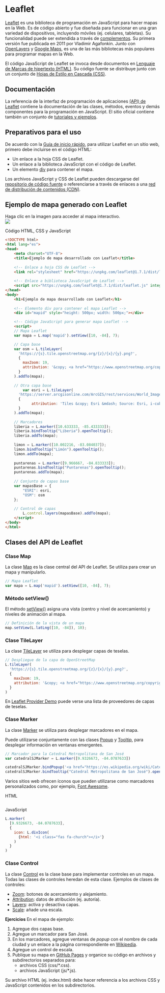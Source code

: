 # Leaflet
[Leaflet](https://leafletjs.com/) es una biblioteca de programación en JavaScript para hacer mapas en la Web. Es de código abierto y fue diseñada para funcionar en una gran variedad de dispositivos, incluyendo móviles (ej. celulares, tabletas). Su funcionalidad puede ser extendida a través de [complementos](https://leafletjs.com/plugins.html). Su primera versión fue publicada en 2011 por Vladimir Agafonkin. Junto con [OpenLayers](https://openlayers.org/) y [Google Maps](https://developers.google.com/maps/documentation), es una de las más bibliotecas más populares para programar mapas en la Web.

El código JavaScript de Leaflet se invoca desde documentos en [Lenguaje de Marcas de hipertexto (HTML)](https://html.spec.whatwg.org/). Su código fuente se distribuye junto con un conjunto de [Hojas de Estilo en Cascada (CSS)](https://www.w3.org/Style/CSS/#specs).

## Documentación
La referencia de la interfaz de programación de aplicaciones [(API) de Leaflet](https://leafletjs.com/reference-1.7.1.html) contiene la documentación de las clases, métodos, eventos y demás componentes para la programación en JavaScript. El sitio oficial contiene también un conjunto de [tutoriales y ejemplos](https://leafletjs.com/examples.html).

## Preparativos para el uso
De acuerdo con la [Guía de inicio rápido](https://leafletjs.com/examples/quick-start/), para utilizar Leaflet en un sitio web, primero debe incluirse en el código HTML:

- Un enlace a la hoja CSS de Leaflet.
- Un enlace a la biblioteca JavaScript con el código de Leaflet.
- Un elemento [div](https://developer.mozilla.org/es/docs/Web/HTML/Element/div) para contener el mapa.

Los archivos JavaScript y CSS de Leaflet pueden descargarse del [repositorio de código fuente](https://github.com/Leaflet/Leaflet) o referenciarse a través de enlaces a una [red de distribución de contenidos (CDN)](https://leafletjs.com/download.html).

## Ejemplo de mapa generado con Leaflet
Haga clic en la imagen para acceder al mapa interactivo.  
[![](img/ejemplo-mapa-leaflet.png)](https://tpb729-desarrollosigweb-2021.github.io/leccion-05-leaflet/ejemplo-leaflet-basico.html)

Código HTML, CSS y JavaScript

```html
<!DOCTYPE html>
<html lang="es">
<head>
    <meta charset="UTF-8">
    <title>Ejemplo de mapa desarrollado con Leaflet</title>     
    
    <!-- Enlace a hoja CSS de Leaflet -->
    <link rel="stylesheet" href="https://unpkg.com/leaflet@1.7.1/dist/leaflet.css" integrity="sha512-xodZBNTC5n17Xt2atTPuE1HxjVMSvLVW9ocqUKLsCC5CXdbqCmblAshOMAS6/keqq/sMZMZ19scR4PsZChSR7A==" crossorigin=""/>
    
    <!-- Enlace a biblioteca JavaScript de Leaflet -->
    <script src="https://unpkg.com/leaflet@1.7.1/dist/leaflet.js" integrity="sha512-XQoYMqMTK8LvdxXYG3nZ448hOEQiglfqkJs1NOQV44cWnUrBc8PkAOcXy20w0vlaXaVUearIOBhiXZ5V3ynxwA==" crossorigin=""></script>    
</head>
<body>
    <h1>Ejemplo de mapa desarrollado con Leaflet</h1>     
    
    <!-- Elemento div para contener el mapa Leaflet -->
    <div id="mapid" style="height: 500px; width: 500px;"></div>

    <!-- Código JavaScript para generar mapa Leaflet -->
    <script>
	// Mapa Leaflet
	var mapa = L.map('mapid').setView([10, -84], 7);

	// Capa base
	var osm = L.tileLayer(
	  'https://{s}.tile.openstreetmap.org/{z}/{x}/{y}.png?', 
	  {
	    maxZoom: 19,
	    attribution: '&copy; <a href="https://www.openstreetmap.org/copyright">OpenStreetMap</a> contributors'
	  }
	).addTo(mapa);		
	    
	// Otra capa base
        var esri = L.tileLayer(
	  'https://server.arcgisonline.com/ArcGIS/rest/services/World_Imagery/MapServer/tile/{z}/{y}/{x}', 
	  {
            attribution: 'Tiles &copy; Esri &mdash; Source: Esri, i-cubed, USDA, USGS, AEX, GeoEye, Getmapping, Aerogrid, IGN, IGP, UPR-EGP, and the GIS User Community'
	  }
	).addTo(mapa);	    
	    
	// Marcadores
	liberia = L.marker([10.633333, -85.433333]);
	liberia.bindTooltip("Liberia").openTooltip();
	liberia.addTo(mapa);
	    
	limon = L.marker([10.002216, -83.084037]);
	limon.bindTooltip("Limón").openTooltip();
	limon.addTo(mapa);	   
	    
	puntarenas = L.marker([9.966667, -84.833333]);
	puntarenas.bindTooltip("Puntarenas").openTooltip();
	puntarenas.addTo(mapa);	    	    
	        
	// Conjunto de capas base
	var mapasBase = {
	    "ESRI": esri,		
	    "OSM": osm
	};	    
	    
	// Control de capas
        L.control.layers(mapasBase).addTo(mapa);	    
    </script>									    
</body>
</html>
```

## Clases del API de Leaflet
### Clase Map
La clase [Map](https://leafletjs.com/reference-1.7.1.html#map) es la clase central del API de Leaflet. Se utiliza para crear un mapa y manipularlo.

```javascript
// Mapa Leaflet
var mapa = L.map('mapid').setView([10, -84], 7);
```

### Método setView()
El método [setView()](https://leafletjs.com/reference-1.7.1.html#map-setview) asigna una vista (centro y nivel de acercamiento) y niveles de animación al mapa.

```javascript
// Definición de la vista de un mapa
map.setView(L.latLng([10, -84]), 10);	
```

### Clase TileLayer
La clase [TileLayer](https://leafletjs.com/reference-1.7.1.html#tilelayer) se utiliza para desplegar capas de teselas.

```javascript
// Despliegue de la capa de OpenStreetMap
L.tileLayer(
  'https://{s}.tile.openstreetmap.org/{z}/{x}/{y}.png?', 
  {
    maxZoom: 19,
    attribution: '&copy; <a href="https://www.openstreetmap.org/copyright">OpenStreetMap</a> contributors'
  }
)
```

En [Leaflet Provider Demo](https://leaflet-extras.github.io/leaflet-providers/preview/) puede verse una lista de proveedores de capas de teselas.

### Clase Marker
La clase [Marker](https://leafletjs.com/reference-1.7.1.html#marker) se utiliza para desplegar marcadores en el mapa.

Puede utilizarse conjuntamente con las clases [Popup](https://leafletjs.com/reference-1.7.1.html#popup) y [Tooltip](https://leafletjs.com/reference-1.7.1.html#tooltip), para desplegar información en ventanas emergentes.

```javascript
// Marcador para la Catedral Metropolitana de San José
var catedralSJMarker = L.marker([9.9326673, -84.0787633])

catedralSJMarker.bindPopup('<a href="https://es.wikipedia.org/wiki/Catedral_metropolitana_de_San_Jos%C3%A9">Catedral Metropolitana de San José</a>.<br>Catedral de estilo clásico y barroco. Templo principal de la arquidiócesis católica de San José.<br>Construída entre 1825 y 1827 y reconstruída en 1878.').openPopup();
catedralSJMarker.bindTooltip("Catedral Metropolitana de San José").openTooltip();
```

Varios sitios web ofrecen íconos que pueden utilizarse como marcadores personalizados como, por ejemplo, [Font Awesome](https://fontawesome.com/).

HTML
```html

```

JavaScript
```javascript
L.marker(
  [9.9326673, -84.0787633],
  {
    icon: L.divIcon(
      {html: '<i class="fas fa-church"></i>'}
    )
  }
)	
```

### Clase Control
La clase [Control](https://leafletjs.com/reference-1.7.1.html#control) es la clase base para implementar controles en un mapa. Todas las clases de controles heredan de esta clase. Ejemplos de clases de controles: 

* [Zoom](https://leafletjs.com/reference-1.7.1.html#control-zoom): botones de acercamiento y alejamiento.
* [Attribution](https://leafletjs.com/reference-1.7.1.html#control-attribution): datos de atribución (ej. autoría).
* [Layers](https://leafletjs.com/reference-1.7.1.html#control-layers): activa y desactiva capas.
* [Scale](https://leafletjs.com/reference-1.7.1.html#control-scale): añade una escala.

**Ejercicios**
En el mapa de ejemplo:

1. Agregue dos capas base.
2. Agregue un marcador para San José.
3. En los marcadores, agregue ventanas de *popup* con el nombre de cada ciudad y un enlace a la página correspondiente en [Wikipedia](https://es.wikipedia.org/).
4. Agregue un control de escala.
5. Publique su mapa en [GitHub Pages](https://pages.github.com/) y organice su código en archivos y subdirectorios separados para:
    - archivos CSS (css/\*.css).
    - archivos JavaScript (js/\*.js).  

Su archivo HTML (ej. index.html) debe hacer referencia a los archivos CSS y JavaScript contenidos en los subdirectorios.


